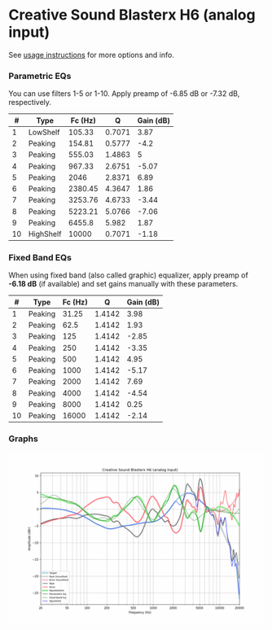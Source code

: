 # Creative Sound Blasterx H6 (analog input)
See [usage instructions](https://github.com/jaakkopasanen/AutoEq#usage) for more options and info.

### Parametric EQs
You can use filters 1-5 or 1-10. Apply preamp of -6.85 dB or -7.32 dB, respectively.

|   # | Type      |   Fc (Hz) |      Q |   Gain (dB) |
|-----|-----------|-----------|--------|-------------|
|   1 | LowShelf  |    105.33 | 0.7071 |        3.87 |
|   2 | Peaking   |    154.81 | 0.5777 |       -4.2  |
|   3 | Peaking   |    555.03 | 1.4863 |        5    |
|   4 | Peaking   |    967.33 | 2.6751 |       -5.07 |
|   5 | Peaking   |   2046    | 2.8371 |        6.89 |
|   6 | Peaking   |   2380.45 | 4.3647 |        1.86 |
|   7 | Peaking   |   3253.76 | 4.6733 |       -3.44 |
|   8 | Peaking   |   5223.21 | 5.0766 |       -7.06 |
|   9 | Peaking   |   6455.8  | 5.982  |        1.87 |
|  10 | HighShelf |  10000    | 0.7071 |       -1.18 |

### Fixed Band EQs
When using fixed band (also called graphic) equalizer, apply preamp of **-6.18 dB** (if available) and set gains manually with these parameters.

|   # | Type    |   Fc (Hz) |      Q |   Gain (dB) |
|-----|---------|-----------|--------|-------------|
|   1 | Peaking |     31.25 | 1.4142 |        3.98 |
|   2 | Peaking |     62.5  | 1.4142 |        1.93 |
|   3 | Peaking |    125    | 1.4142 |       -2.85 |
|   4 | Peaking |    250    | 1.4142 |       -3.35 |
|   5 | Peaking |    500    | 1.4142 |        4.95 |
|   6 | Peaking |   1000    | 1.4142 |       -5.17 |
|   7 | Peaking |   2000    | 1.4142 |        7.69 |
|   8 | Peaking |   4000    | 1.4142 |       -4.54 |
|   9 | Peaking |   8000    | 1.4142 |        0.25 |
|  10 | Peaking |  16000    | 1.4142 |       -2.14 |

### Graphs
![](./Creative%20Sound%20Blasterx%20H6%20(analog%20input).png)
